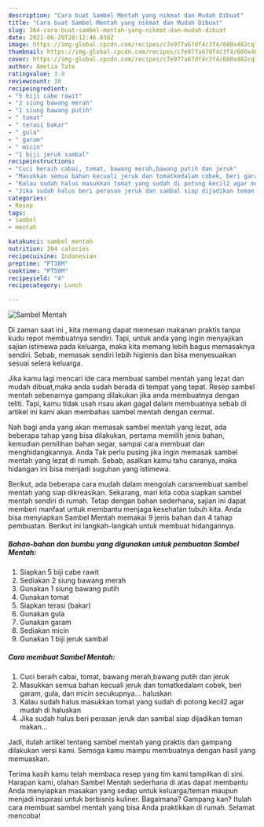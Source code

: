 ```yaml
---
description: "Cara buat Sambel Mentah yang nikmat dan Mudah Dibuat"
title: "Cara buat Sambel Mentah yang nikmat dan Mudah Dibuat"
slug: 364-cara-buat-sambel-mentah-yang-nikmat-dan-mudah-dibuat
date: 2021-06-29T20:12:46.038Z
image: https://img-global.cpcdn.com/recipes/c7e977a67df4c3f4/680x482cq70/sambel-mentah-foto-resep-utama.jpg
thumbnail: https://img-global.cpcdn.com/recipes/c7e977a67df4c3f4/680x482cq70/sambel-mentah-foto-resep-utama.jpg
cover: https://img-global.cpcdn.com/recipes/c7e977a67df4c3f4/680x482cq70/sambel-mentah-foto-resep-utama.jpg
author: Amelia Tate
ratingvalue: 3.9
reviewcount: 10
recipeingredient:
- "5 biji cabe rawit"
- "2 siung bawang merah"
- "1 siung bawang putih"
- " tomat"
- " terasi bakar"
- " gula"
- " garam"
- " micin"
- "1 biji jeruk sambal"
recipeinstructions:
- "Cuci beraih cabai, tomat, bawang merah,bawang putih dan jeruk"
- "Masukkan semua bahan kecuali jeruk dan tomatkedalam cobek, beri garam, gula, dan micin secukupnya... haluskan"
- "Kalau sudah halus masukkan tomat yang sudah di potong kecil2 agar mudah di haluskan"
- "Jika sudah halus beri perasan jeruk dan sambal siap dijadikan teman makan..."
categories:
- Resep
tags:
- sambel
- mentah

katakunci: sambel mentah 
nutrition: 264 calories
recipecuisine: Indonesian
preptime: "PT38M"
cooktime: "PT50M"
recipeyield: "4"
recipecategory: Lunch

---
```



![Sambel Mentah](https://img-global.cpcdn.com/recipes/c7e977a67df4c3f4/680x482cq70/sambel-mentah-foto-resep-utama.jpg)

Di zaman  saat ini , kita memang dapat memesan makanan praktis tanpa kudu repot membuatnya sendiri. Tapi, untuk anda yang ingin menyajikan sajian istimewa pada keluarga, maka kita memang lebih bagus memasaknya sendiri. Sebab, memasak sendiri lebih higienis dan bisa menyesuaikan sesuai selera keluarga.

Jika kamu lagi mencari ide cara membuat sambel mentah yang lezat dan mudah dibuat,maka anda sudah berada di tempat yang tepat. Resep sambel mentah  sebenarnya gampang dilakukan jika anda membuatnya dengan teliti. Tapi, kamu tidak usah risau akan gagal dalam membuatnya 
sebab di artikel ini kami akan membahas sambel mentah dengan cermat.  



Nah bagi anda yang akan memasak sambel mentah yang lezat, ada beberapa tahap yang bisa dilakukan, pertama memilih jenis bahan, kemudian pemilihan bahan segar, sampai cara membuat dan menghidangkannya. Anda Tak perlu pusing jika ingin memasak sambel mentah yang lezat di rumah. Sebab, asalkan kamu  tahu caranya, maka hidangan ini bisa menjadi suguhan yang istimewa.

Berikut, ada beberapa cara mudah dalam mengolah caramembuat sambel mentah yang siap dikreasikan. Sekarang, mari kita coba siapkan sambel mentah sendiri di rumah. Tetap dengan bahan sederhana, sajian ini dapat memberi manfaat untuk membantu menjaga kesehatan tubuh kita. Anda bisa menyiapkan Sambel Mentah memakai 9 jenis bahan dan 4 tahap pembuatan. Berikut ini langkah-langkah untuk membuat hidangannya.

<!--inarticleads1-->

##### Bahan-bahan dan bumbu yang digunakan untuk pembuatan Sambel Mentah:

1. Siapkan 5 biji cabe rawit
1. Sediakan 2 siung bawang merah
1. Gunakan 1 siung bawang putih
1. Gunakan  tomat
1. Siapkan  terasi (bakar)
1. Gunakan  gula
1. Gunakan  garam
1. Sediakan  micin
1. Gunakan 1 biji jeruk sambal




<!--inarticleads2-->

##### Cara membuat Sambel Mentah:

1. Cuci beraih cabai, tomat, bawang merah,bawang putih dan jeruk
1. Masukkan semua bahan kecuali jeruk dan tomatkedalam cobek, beri garam, gula, dan micin secukupnya... haluskan
1. Kalau sudah halus masukkan tomat yang sudah di potong kecil2 agar mudah di haluskan
1. Jika sudah halus beri perasan jeruk dan sambal siap dijadikan teman makan...




Jadi, itulah artikel tentang  sambel mentah  yang praktis dan gampang dilakukan versi kami. Semoga kamu mampu membuatnya dengan hasil yang memuaskan. 

Terima kasih kamu telah membaca resep yang tim kami tampilkan di sini. Harapan kami, olahan  Sambel Mentah sederhana di atas dapat membantu Anda menyiapkan masakan yang sedap untuk keluarga/teman maupun menjadi inspirasi untuk berbisnis kuliner. Bagaimana? Gampang kan? Itulah cara membuat sambel mentah yang bisa Anda praktikkan di rumah. Selamat mencoba!

